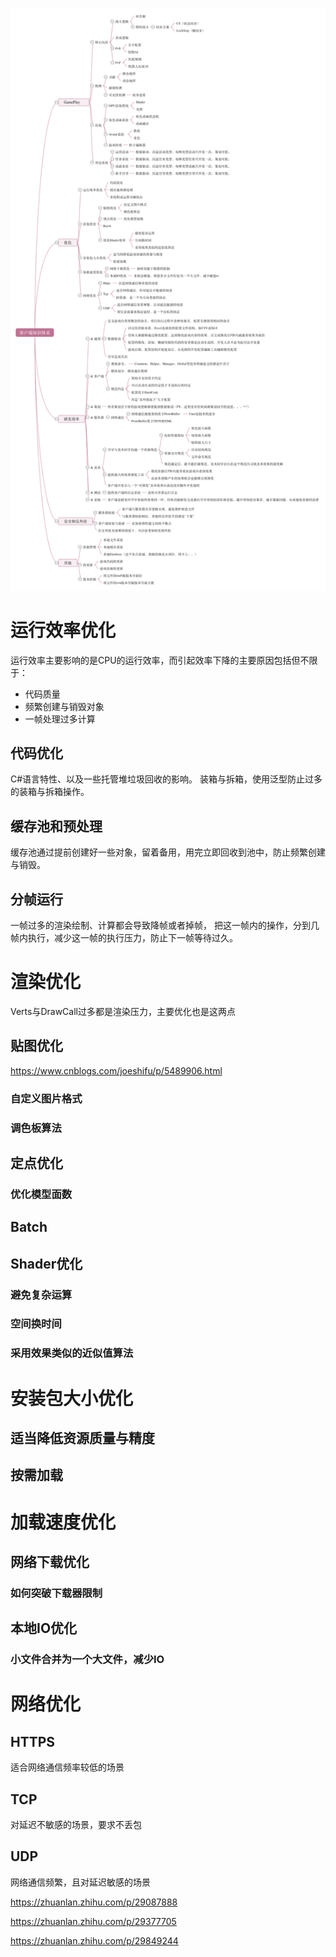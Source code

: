 ![(path/to/image.png)](https://raw.githubusercontent.com/BUGyyc/MyGallery/master/res/pic1.png)

# 运行效率优化

运行效率主要影响的是CPU的运行效率，而引起效率下降的主要原因包括但不限于：
- 代码质量
- 频繁创建与销毁对象
- 一帧处理过多计算

## 代码优化

C#语言特性、以及一些托管堆垃圾回收的影响。
装箱与拆箱，使用泛型防止过多的装箱与拆箱操作。

## 缓存池和预处理

缓存池通过提前创建好一些对象，留着备用，用完立即回收到池中，防止频繁创建与销毁。

## 分帧运行

一帧过多的渲染绘制、计算都会导致降帧或者掉帧，
把这一帧内的操作，分到几帧内执行，减少这一帧的执行压力，防止下一帧等待过久。

# 渲染优化

Verts与DrawCall过多都是渲染压力，主要优化也是这两点

## 贴图优化

https://www.cnblogs.com/joeshifu/p/5489906.html

### 自定义图片格式

### 调色板算法

## 定点优化

### 优化模型面数

## Batch


## Shader优化

### 避免复杂运算

### 空间换时间

### 采用效果类似的近似值算法

# 安装包大小优化

## 适当降低资源质量与精度

## 按需加载

# 加载速度优化

## 网络下载优化

### 如何突破下载器限制

## 本地IO优化

### 小文件合并为一个大文件，减少IO

# 网络优化

## HTTPS 

适合网络通信频率较低的场景

## TCP

对延迟不敏感的场景，要求不丢包

## UDP

网络通信频繁，且对延迟敏感的场景






https://zhuanlan.zhihu.com/p/29087888

https://zhuanlan.zhihu.com/p/29377705

https://zhuanlan.zhihu.com/p/29849244

